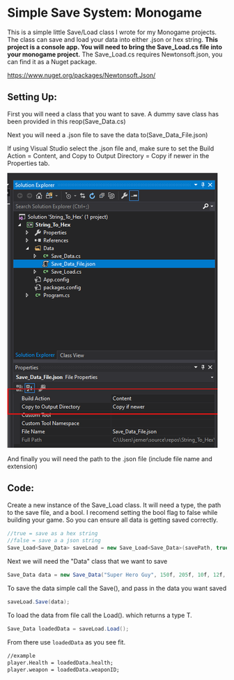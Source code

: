 # Simple Save System: Monogame





This is a simple little Save/Load class I wrote for my Monogame projects. The class can save and load your data into either .json or hex string. **This project is a console app. You will need to bring the Save_Load.cs file into your monogame project.** The Save_Load.cs requires Newtonsoft.json, you can find it as a Nuget package.

https://www.nuget.org/packages/Newtonsoft.Json/


## Setting Up: 

First you will need a class that you want to save. A dummy save class has been provided in this reop(Save_Data.cs) 

Next you will need a .json file to save the data to(Save_Data_File.json) 

If using Visual Studio select the .json file and, make sure to set the Build Action = Content, and Copy to Output Directory = Copy if newer in the Properties tab. 

![Screenshot](saveLoad_Properties_Edited.png)

And finally you will need the path to the .json file (include file name and extension)



## Code: 

Create a new instance of the Save_Load class. It will need a type, the path to the save file, and a bool. I recomend setting the bool flag to false while building your game. So you can ensure all data is getting saved correctly. 

```csharp
//true = save as a hex string
//false = save a a json string
Save_Load<Save_Data> saveLoad = new Save_Load<Save_Data>(savePath, true); 
```

Next we will need the "Data" class that we want to save

```csharp
Save_Data data = new Save_Data("Super Hero Guy", 150f, 205f, 10f, 12f, 8f, 14);
```

To save the data simple call the Save(), and pass in the data you want saved

```csharp
saveLoad.Save(data);
```

To load the data from file call the Load(). which returns a type T.

```csharp
Save_Data loadedData = saveLoad.Load();
```

From there use `loadedData` as you see fit.

```cshart
//example
player.Health = loadedData.health;
player.weapon = loadedData.weaponID;
```



















 
